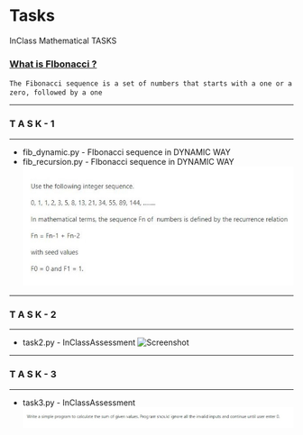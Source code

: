 # Tasks

InClass Mathematical TASKS

### [What is FIbonacci ?](https://en.wikipedia.org/wiki/Fibonacci_number)
    The Fibonacci sequence is a set of numbers that starts with a one or a zero, followed by a one

-----------------------------------
###     T A S K - 1 
-----------------------------------
- fib_dynamic.py    - FIbonacci sequence in DYNAMIC WAY
- fib_recursion.py  - FIbonacci sequence in DYNAMIC WAY
![Screenshot](./Req/Task.JPG)


-----------------------------------
###     T A S K - 2 
-----------------------------------
- task2.py    - InClassAssessment
![Screenshot](./Task2.jpg)


-----------------------------------
###     T A S K - 3 
-----------------------------------
- task3.py    - InClassAssessment
![Screenshot](./Req/Task3.jpg)
